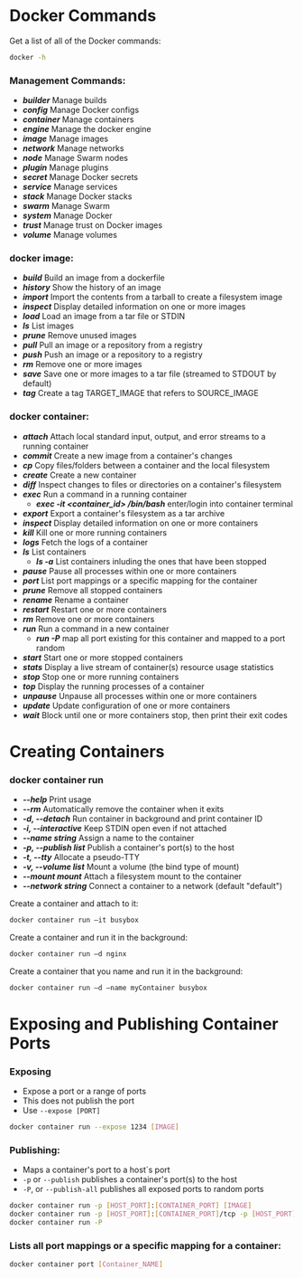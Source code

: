 # Docker Commands

Get a list of all of the Docker commands:
```sh
docker -h
```

### Management Commands:

* ***builder*** Manage builds
* ***config*** Manage Docker configs
* ***container*** Manage containers
* ***engine*** Manage the docker engine
* ***image*** Manage images
* ***network*** Manage networks
* ***node*** Manage Swarm nodes
* ***plugin*** Manage plugins
* ***secret*** Manage Docker secrets
* ***service*** Manage services
* ***stack*** Manage Docker stacks
* ***swarm*** Manage Swarm
* ***system*** Manage Docker
* ***trust*** Manage trust on Docker images
* ***volume*** Manage volumes

### docker image:

* ***build*** Build an image from a dockerfile
* ***history*** Show the history of an image
* ***import*** Import the contents from a tarball to create a filesystem image
* ***inspect*** Display detailed information on one or more images
* ***load*** Load an image from a tar file or STDIN
* ***ls*** List images
* ***prune*** Remove unused images
* ***pull*** Pull an image or a repository from a registry
* ***push*** Push an image or a repository to a registry
* ***rm*** Remove one or more images
* ***save*** Save one or more images to a tar file (streamed to STDOUT by default)
* ***tag*** Create a tag TARGET_IMAGE that refers to SOURCE_IMAGE

### docker container:

* ***attach*** Attach local standard input, output, and error streams to a running container
* ***commit*** Create a new image from a container's changes
* ***cp*** Copy files/folders between a container and the local filesystem
* ***create*** Create a new container
* ***diff*** Inspect changes to files or directories on a container's filesystem
* ***exec*** Run a command in a running container
    + ***exec -it <container_id> /bin/bash*** enter/login into container terminal
* ***export*** Export a container's filesystem as a tar archive
* ***inspect*** Display detailed information on one or more containers
* ***kill*** Kill one or more running containers
* ***logs*** Fetch the logs of a container
* ***ls*** List containers
    + ***ls -a*** List containers inluding the ones that have been stopped
* ***pause*** Pause all processes within one or more containers
* ***port*** List port mappings or a specific mapping for the container
* ***prune*** Remove all stopped containers
* ***rename*** Rename a container
* ***restart*** Restart one or more containers
* ***rm*** Remove one or more containers
* ***run*** Run a command in a new container
    + ***run -P*** map all port existing for this container and mapped to a port random
* ***start*** Start one or more stopped containers
* ***stats*** Display a live stream of container(s) resource usage statistics
* ***stop*** Stop one or more running containers
* ***top*** Display the running processes of a container
* ***unpause*** Unpause all processes within one or more containers
* ***update*** Update configuration of one or more containers
* ***wait*** Block until one or more containers stop, then print their exit codes

# Creating Containers

### docker container run

* ***--help*** Print usage
* ***--rm*** Automatically remove the container when it exits
* ***-d, --detach*** Run container in background and print container ID
* ***-i, --interactive*** Keep STDIN open even if not attached
* ***--name string*** Assign a name to the container
* ***-p, --publish list*** Publish a container's port(s) to the host
* ***-t, --tty*** Allocate a pseudo-TTY
* ***-v, --volume list*** Mount a volume (the bind type of mount)
* ***--mount mount*** Attach a filesystem mount to the container
* ***--network string*** Connect a container to a network (default "default")

Create a container and attach to it:
```sh
docker container run –it busybox
```

Create a container and run it in the background:
```sh
docker container run –d nginx
```

Create a container that you name and run it in the background:
```sh
docker container run –d –name myContainer busybox
```

# Exposing and Publishing Container Ports

### Exposing
* Expose a port or a range of ports
* This does not publish the port
* Use `--expose [PORT]`
```sh
docker container run --expose 1234 [IMAGE]
```
### Publishing:
* Maps a container's port to a host`s port
* `-p` or `--publish` publishes a container's port(s) to the host
* `-P`, or `--publish-all` publishes all exposed ports to random ports
```sh
docker container run -p [HOST_PORT]:[CONTAINER_PORT] [IMAGE]
docker container run -p [HOST_PORT]:[CONTAINER_PORT]/tcp -p [HOST_PORT]:[CONTAINER_PORT]/udp [IMAGE]
docker container run -P
```
### Lists all port mappings or a specific mapping for a container:
```sh
docker container port [Container_NAME]
```